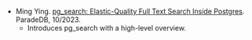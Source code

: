 - Ming Ying. [pg_search: Elastic-Quality Full Text Search Inside Postgres](https://blog.paradedb.com/pages/introducing_search). ParadeDB, 10/2023.
    - Introduces pg_search with a high-level overview.